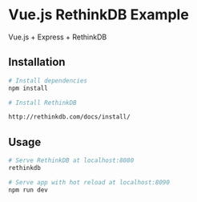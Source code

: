 # Vue.js RethinkDB Example

Vue.js + Express + RethinkDB

## Installation

``` bash
# Install dependencies
npm install

# Install RethinkDB

http://rethinkdb.com/docs/install/
```

## Usage

```bash
# Serve RethinkDB at localhost:8080
rethinkdb

# Serve app with hot reload at localhost:8090
npm run dev
```

